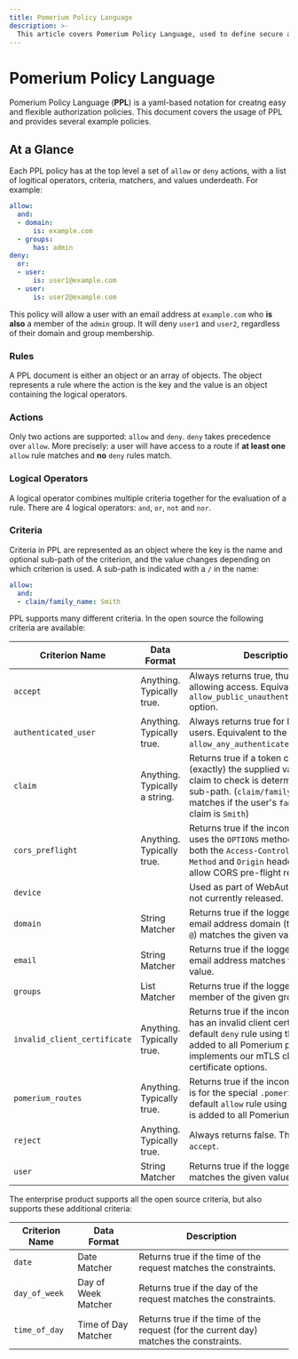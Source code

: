 ```yaml
---
title: Pomerium Policy Language
description: >-
  This article covers Pomerium Policy Language, used to define secure access policies for routes.
---
```


# Pomerium Policy Language

Pomerium Policy Language (**PPL**) is a yaml-based notation for creatng easy and flexible authorization policies. This document covers the usage of PPL and provides several example policies.

## At a Glance

Each PPL policy has at the top level a set of `allow` or `deny` actions, with a list of logitical operators, criteria, matchers, and values underdeath. For example:

```yaml
allow:
  and:
  - domain: 
      is: example.com
  - groups: 
      has: admin
deny:
  or:
  - user: 
      is: user1@example.com
  - user: 
      is: user2@example.com
```

This policy will allow a user with an email address at `example.com` who **is also** a member of the `admin` group. It will deny `user1` and `user2`, regardless of their domain and group membership.

### Rules

A PPL document is either an object or an array of objects. The object represents a rule where the action is the key and the value is an object containing the logical operators.

### Actions

Only two actions are supported: `allow` and `deny`. `deny` takes precedence over `allow`. More precisely: a user will have access to a route if **at least one** `allow` rule matches and **no** `deny` rules match. 

### Logical Operators

A logical operator combines multiple criteria together for the evaluation of a rule. There are 4 logical operators: `and`, `or`, `not` and `nor`.

### Criteria

Criteria in PPL are represented as an object where the key is the name and optional sub-path of the criterion, and the value changes depending on which criterion is used. A sub-path is indicated with a `/` in the name:

```yaml
allow:
  and:
  - claim/family_name: Smith
```

PPL supports many different criteria. In the open source the following criteria are available:

| Criterion Name               | Data Format                   | Description                                                                                                                                                                                              |
| ---------------------------- | ----------------------------- | -------------------------------------------------------------------------------------------------------------------------------------------------------------------------------------------------------- |
| `accept`                     | Anything. Typically true.     | Always returns true, thus always allowing access. Equivalent to the `allow_public_unauthenticated_access` option.                                                                                        |
| `authenticated_user`         | Anything. Typically true.     | Always returns true for logged-in users. Equivalent to the `allow_any_authenticated_user` option.                                                                                                        |
| `claim`                      | Anything. Typically a string. | Returns true if a token claim matches (exactly) the supplied value. The claim to check is determined via the sub-path. (`claim/family_name: Smith` matches if the user's `family_name` claim is `Smith`) |
| `cors_preflight`             | Anything. Typically true.     | Returns true if the incoming request uses the `OPTIONS` method and has both the `Access-Control-Request-Method` and `Origin` headers. Used to allow CORS pre-flight requests.                            |
| `device`                     |                               | Used as part of WebAuthn which is not currently released.                                                                                                                                                |
| `domain`                     | String Matcher                | Returns true if the logged-in user's email address domain (the part after `@`) matches the given value.                                                                                                  |
| `email`                      | String Matcher                | Returns true if the logged-in user's email address matches the given value.                                                                                                                              |
| `groups`                     | List Matcher                  | Returns true if the logged-in user is a member of the given group.                                                                                                                                       |
| `invalid_client_certificate` | Anything. Typically true.     | Returns true if the incoming request has an invalid client certificate. A default `deny` rule using this criterion is added to all Pomerium policies and implements our mTLS client certificate options. |
| `pomerium_routes`            | Anything. Typically true.     | Returns true if the incoming request is for the special `.pomerium` routes. A default `allow` rule using this criterion is added to all Pomerium policies.                                               |
| `reject`                     | Anything. Typically true.     | Always returns false. The opposite of `accept`.                                                                                                                                                          |
| `user`                       | String Matcher                | Returns true if the logged-in user's id matches the given value.                                                                                                                                         |

The enterprise product supports all the open source criteria, but also supports these additional criteria:

| Criterion Name | Data Format         | Description                                                                            |
| -------------- | ------------------- | -------------------------------------------------------------------------------------- |
| `date`         | Date Matcher        | Returns true if the time of the request matches the constraints.                       |
| `day_of_week`  | Day of Week Matcher | Returns true if the day of the request matches the constraints.                        |
| `time_of_day`  | Time of Day Matcher | Returns true if the time of the request (for the current day) matches the constraints. |